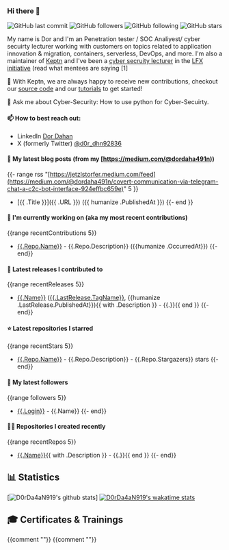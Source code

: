 ### Hi there 👋

<!--
**D0rDa4aN919/D0rDa4aN919** is a ✨ _special_ ✨ repository because its `README.md` (this file) appears on your GitHub profile.

Here are some ideas to get you started:

- 🔭 I’m currently working on ...
- 🌱 I’m currently learning ...
- 👯 I’m looking to collaborate on ...
- 🤔 I’m looking for help with ...
- 💬 Ask me about ...
- 📫 How to reach me: ...
- 😄 Pronouns: ...
- ⚡ Fun fact: ...
-->

<!--START_SECTION:Tags-->
![GitHub last commit](https://img.shields.io/github/last-commit/D0rDa4aN919/D0rDa4aN919?label=updated)
![GitHub followers](https://img.shields.io/github/followers/D0rDa4aN919?label=GitHub%20followers)
![GitHub following](https://img.shields.io/github/followers/D0rDa4aN919?label=GitHub%20following)
![GitHub stars](https://img.shields.io/github/stars/D0rDa4aN919?label=GitHub%20stars)
<!--END_SECTION:Tags-->

<!--START_SECTION:Explain-->
My name is Dor and I'm an Penetration tester / SOC Analiyest/ cyber secuirty lecturer 
working with customers on topics related to application innovation & migration, containers, serverless, DevOps, and more. I'm also a maintainer of [Keptn](https://keptn.sh) and I've been a [cyber secruity lecturer]() in the [LFX initiative]() (read what mentees are saying [1]



👯 With Keptn, we are always happy to receive new contributions, checkout our [source code](https://github.com/keptn/keptn) and our [tutorials](https://tutorials.keptn.sh) to get started!

💬 Ask me about Cyber-Security: How to use python for Cyber-Secuirty.

#### 📫 How to best reach out: 
- LinkedIn [Dor Dahan](https://www.linkedin.com/in/dor-dahan-b44655154/)
- X (formerly Twitter) [@d0r_dhn92836](https://twitter.com/d0r_dhn92836)


#### 📖 My latest blog posts (from my [https://medium.com/@dordaha491n))
{{- range rss "[https://jetzlstorfer.medium.com/feed](https://medium.com/@dordaha491n/covert-communication-via-telegram-chat-a-c2c-bot-interface-924effbc659e)" 5 }}
- [{{ .Title }}]({{ .URL }}) ({{ humanize .PublishedAt }})
{{- end }}

#### 👷 I'm currently working on (aka my most recent contributions)
{{range recentContributions 5}}
- [{{.Repo.Name}}]({{.Repo.URL}}) - {{.Repo.Description}} ({{humanize .OccurredAt}})
{{- end}}

#### 🚀 Latest releases I contributed to
{{range recentReleases 5}}
- [{{.Name}}]({{.URL}}) ([{{.LastRelease.TagName}}]({{.LastRelease.URL}}), {{humanize .LastRelease.PublishedAt}}){{ with .Description }} - {{.}}{{ end }}
{{- end}}

#### ⭐ Latest repositories I starred
{{range recentStars 5}}
- [{{.Repo.Name}}]({{.Repo.URL}}) - {{.Repo.Description}} - {{.Repo.Stargazers}} stars
{{- end}}

#### 👥 My latest followers
{{range followers 5}}
- [{{.Login}}]({{.URL}}) - {{.Name}}
{{- end}}

#### 👨‍💻 Repositories I created recently
{{range recentRepos 5}}
- [{{.Name}}]({{.URL}}){{ with .Description }} - {{.}}{{ end }}
{{- end}}


## 📊 Statistics

[![D0rDa4aN919's github stats](https://github-readme-stats.vercel.app/api?username=D0rDa4aN919&show_icons=true&theme=radical)]
[![D0rDa4aN919's wakatime stats](https://github-readme-stats.vercel.app/api/wakatime?username=D0rDa4aN919)](https://github.com/D0rDa4aN919/github-readme-stats)
## 🎓 Certificates & Trainings


{{comment "<!--START_SECTION:badges-->"}}
{{comment "<!--END_SECTION:badges-->"}}
